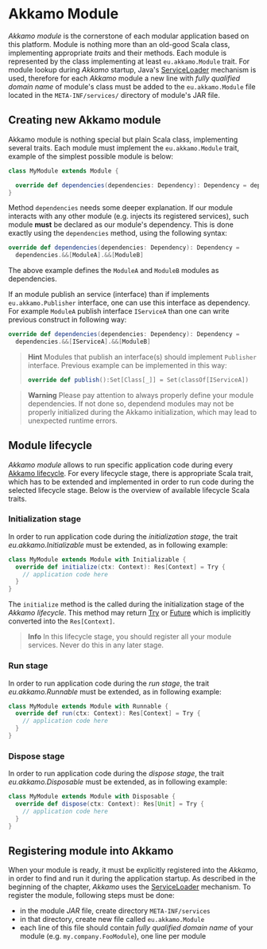 # Akkamo Module

*Akkamo module* is the cornerstone of each modular application based on this platform. Module is
nothing more than an old-good Scala class, implementing appropriate *traits* and their methods.
Each module is represented by the class implementing at least `eu.akkamo.Module` trait. For module
lookup during *Akkamo* startup, Java's
[ServiceLoader](https://docs.oracle.com/javase/8/docs/api/java/util/ServiceLoader.html) mechanism
is used, therefore for each *Akkamo* module a new line with *fully qualified domain name* of
module's class must be added to the `eu.akkamo.Module` file located in the `META-INF/services/`
directory of module's JAR file.

## Creating new Akkamo module
Akkamo module is nothing special but plain Scala class, implementing several traits. Each module
must implement the `eu.akkamo.Module` trait, example of the simplest possible module is below:

```scala
class MyModule extends Module {

  override def dependencies(dependencies: Dependency): Dependency = dependencies
}
```

Method `dependencies` needs some deeper explanation. If our module interacts with any other module
(e.g. injects its registered services), such module **must** be declared as our module's dependency.
This is done exactly using the `dependencies` method, using the following syntax:

```scala
override def dependencies(dependencies: Dependency): Dependency =
  dependencies.&&[ModuleA].&&[ModuleB]
```

The above example defines the `ModuleA` and `ModuleB` modules as dependencies.

If an module publish an service (interface) than if implements `eu.akkamo.Publisher` interface,
one can use this interface as dependency. For example `ModuleA` publish interface `IServiceA` than
one can write previous construct in following way:
    
```scala
override def dependencies(dependencies: Dependency): Dependency =
  dependencies.&&[IServiceA].&&[ModuleB]
```

> **Hint** Modules that publish an interface(s) should implement `Publisher` interface.
> Previous example can be implemented in this way:
>```scala
>override def publish():Set[Class[_]] = Set(classOf[IServiceA])
>```
 

> **Warning** Please pay attention to always properly define your module dependencies. If not done
so, dependend modules may not be properly initialized during the Akkamo initialization, which may
lead to unexpected runtime errors.

## Module lifecycle
*Akkamo module* allows to run specific application code during every
[Akkamo lifecycle](lifecycle.md). For every lifecycle stage, there is appropriate Scala trait, which
has to be extended and implemented in order to run code during the selected lifecycle stage. Below
is the overview of available lifecycle Scala traits.

### Initialization stage
In order to run application code during the *initialization stage*, the trait
*eu.akkamo.Initializable* must be extended, as in following example:

```scala
class MyModule extends Module with Initializable {
  override def initialize(ctx: Context): Res[Context] = Try {
    // application code here
  }
}
```

The `initialize` method is the called during the initialization stage of the *Akkamo lifecycle*.
This method may return [Try](http://www.scala-lang.org/api/current/index.html#scala.util.Try) or
[Future](http://www.scala-lang.org/api/current/index.html#scala.concurrent.Future) which is
implicitly converted into the `Res[Context]`.

> **Info** In this lifecycle stage, you should register all your module services. Never do this in
any later stage.

### Run stage
In order to run application code during the *run stage*, the trait
*eu.akkamo.Runnable* must be extended, as in following example:

```scala
class MyModule extends Module with Runnable {
  override def run(ctx: Context): Res[Context] = Try {
    // application code here
  }
}
```

### Dispose stage
In order to run application code during the *dispose stage*, the trait
*eu.akkamo.Disposable* must be extended, as in following example:

```scala
class MyModule extends Module with Disposable {
  override def dispose(ctx: Context): Res[Unit] = Try {
    // application code here
  }
}
```

## Registering module into Akkamo
When your module is ready, it must be explicitly registered into the *Akkamo*, in order to find and
run it during the application startup. As described in the beginning of the chapter, *Akkamo* uses
the [ServiceLoader](https://docs.oracle.com/javase/8/docs/api/java/util/ServiceLoader.html)
mechanism. To register the module, following steps must be done:

- in the module *JAR* file, create directory `META-INF/services`
- in that directory, create new file called `eu.akkamo.Module`
- each line of this file should contain *fully qualified domain name* of your module
  (e.g. `my.company.FooModule`), one line per module